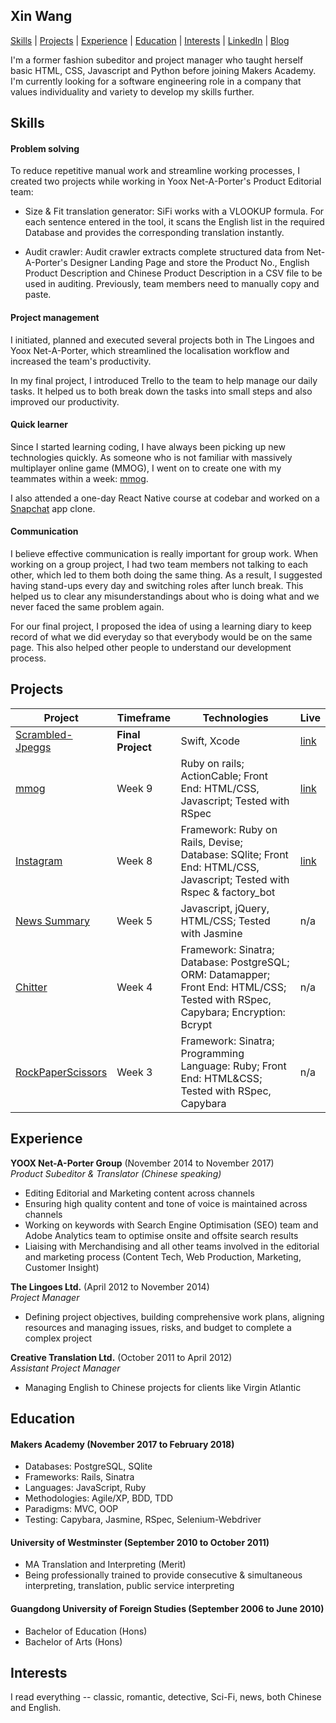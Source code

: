 ## Xin Wang

[Skills](#skills) | [Projects](#projects) | [Experience](#experience) | [Education](#education) | [Interests](#interests) | [LinkedIn](https://www.linkedin.com/in/xin-wang-9b9b4524/) | [Blog](https://medium.com/@shellywangxin)

I'm a former fashion subeditor and project manager who taught herself basic HTML, CSS, Javascript and Python before joining Makers Academy. I'm currently looking for a software engineering role in a company that values individuality and variety to develop my skills further.

## Skills

#### Problem solving
  To reduce repetitive manual work and streamline working processes, I created two projects while working in Yoox Net-A-Porter's Product Editorial team:  

  - Size & Fit translation generator:
    SiFi works with a VLOOKUP formula. For each sentence entered in the tool, it scans the English list in the required Database and provides the corresponding translation instantly.

  - Audit crawler:
    Audit crawler extracts complete structured data from Net-A-Porter's Designer Landing Page and store the Product No., English Product Description and Chinese Product Description in a CSV file to be used in auditing. Previously, team members need to manually copy and paste.

#### Project management
  I initiated, planned and executed several projects both in The Lingoes and Yoox Net-A-Porter, which streamlined the localisation workflow and increased the team's productivity.

  In my final project, I introduced Trello to the team to help manage our daily tasks. It helped us to both break down the tasks into small steps and also improved our productivity.

#### Quick learner
  Since I started learning coding, I have always been picking up new technologies quickly. As someone who is not familiar with massively multiplayer online game (MMOG), I went on to create one with my teammates within a week: [mmog](https://github.com/Xin00163/mmog).

  I also attended a one-day React Native course at codebar and worked on a [Snapchat](https://github.com/Xin00163/SnapApp) app clone.


#### Communication
  I believe effective communication is really important for group work. When working on a group project, I had two team members not talking to each other, which led to them both doing the same thing. As a result, I suggested having stand-ups every day and switching roles after lunch break. This helped us to clear any misunderstandings about who is doing what and we never faced the same problem again.

  For our final project, I proposed the idea of using a learning diary to keep record of what we did everyday so that everybody would be on the same page. This also helped other people to understand our development process.


## Projects
| Project                                                                                                                        | Timeframe                                                                                         | Technologies                                        | Live                                         
|---------------------------------------------------------------------------------------------------------------------------------|--------------------------------------------------------------------------------------------------|-------------------------------------------------------|-------------------------------------------------------|
| [Scrambled-Jpeggs](https://github.com/GeorgeWhiting/Scrambled-Jpeggs) | **Final Project**  | Swift, Xcode |  [link](https://www.facebook.com/MakersAcademy/videos/1589442717816106/?t=1386) |
| [mmog](https://github.com/Xin00163/mmog) | Week 9  | Ruby on rails; ActionCable; Front End: HTML/CSS, Javascript; Tested with RSpec| [link](http://strepsils.herokuapp.com/game) |
| [Instagram](https://github.com/Xin00163/instagram-challenge) |  Week 8  | Framework: Ruby on Rails, Devise; Database: SQlite; Front End: HTML/CSS, Javascript; Tested with Rspec & factory_bot | [link](https://xin-instagram.herokuapp.com/) |
| [News Summary](https://github.com/Xin00163/news-summary-challenge) | Week 5 | Javascript, jQuery, HTML/CSS; Tested with Jasmine | n/a |
| [Chitter](https://github.com/Xin00163/chitter-challenge) | Week 4 | Framework: Sinatra; Database: PostgreSQL; ORM: Datamapper; Front End: HTML/CSS; Tested with RSpec, Capybara; Encryption: Bcrypt| n/a |
| [RockPaperScissors](https://github.com/Xin00163/rps-challenge) | Week 3 | Framework: Sinatra; Programming Language: Ruby; Front End: HTML&CSS; Tested with RSpec, Capybara| n/a |

## Experience

**YOOX Net-A-Porter Group** (November 2014 to November 2017)    
*Product Subeditor & Translator (Chinese speaking)*  
- Editing Editorial and Marketing content across channels
- Ensuring high quality content and tone of voice is maintained across channels
- Working on keywords with Search Engine Optimisation (SEO) team and Adobe Analytics team to optimise onsite and offsite search results
- Liaising with Merchandising and all other teams involved in the editorial and marketing process (Content Tech, Web Production, Marketing, Customer Insight)

**The Lingoes Ltd.** (April 2012 to November 2014)   
*Project Manager*  
- Defining project objectives, building comprehensive work plans, aligning resources and managing issues, risks, and budget to complete a complex project

**Creative Translation Ltd.**	(October 2011 to April 2012)   
*Assistant Project Manager*  
- Managing English to Chinese projects for clients like Virgin Atlantic

## Education

#### Makers Academy (November 2017 to February 2018)

- Databases: PostgreSQL, SQlite
- Frameworks: Rails, Sinatra
- Languages: JavaScript, Ruby
- Methodologies: Agile/XP, BDD, TDD
- Paradigms: MVC, OOP
- Testing: Capybara, Jasmine, RSpec, Selenium-Webdriver

#### University of Westminster (September 2010 to October 2011)

- MA Translation and Interpreting (Merit)
- Being professionally trained to provide consecutive & simultaneous interpreting, translation, public service interpreting

#### Guangdong University of Foreign Studies (September 2006 to June 2010)

- Bachelor of Education (Hons)
- Bachelor of Arts (Hons)

## Interests
I read everything -- classic, romantic, detective, Sci-Fi, news, both Chinese and English.
